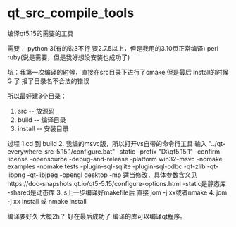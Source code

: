 # qt_src_compile_tools
编译qt5.15的需要的工具

需要：
python 3(有的说3不行 要2.7.5以上，但是我用的3.10页正常编译)
perl 
ruby(说是需要，但是我好想没安装也成功了)

坑：我第一次编译的时候，直接在src目录下进行了cmake 但是最后 install的时候 G 了  报了目录名不合法的错误

所以最好建3个目录：
1. src -- 放源码
2. build -- 编译目录
3. install -- 安装目录

过程
1.cd 到 build
2. 我编的msvc版，所以打开vs自带的命令行工具  输入  "../qt-everywhere-src-5.15.1/configure.bat" -static -prefix "D:\qt5.15.1" -confirm-license -opensource  -debug-and-release -platform win32-msvc  -nomake examples -nomake tests  -plugin-sql-sqlite -plugin-sql-odbc -qt-zlib -qt-libpng -qt-libjpeg -opengl desktop -mp
适当修改，具体参数含义见https://doc-snapshots.qt.io/qt5-5.15/configure-options.html     -static是静态库   -shared是动态库
3. s上一步编译好makefile后   直接 jom -j xx或者nmake
4. jom -j xx install 或 nmake install


编译要好久  大概2h？    好在最后成功了   编译的库可以编译qt程序。
